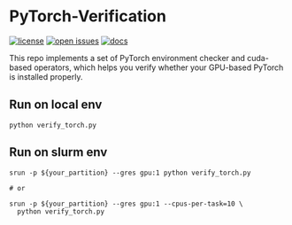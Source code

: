 # PyTorch-Verification

[![license](https://img.shields.io/github/license/BAI-Yeqi/PyTorch-Verification.svg)](https://github.com/BAI-Yeqi/PyTorch-Verification/blob/master/LICENSE)
[![open issues](https://isitmaintained.com/badge/open/BAI-Yeqi/PyTorch-Verification.svg)](https://github.com/BAI-Yeqi/PyTorch-Verification/issues)
[![docs](https://img.shields.io/badge/docs-latest-blue)](https://github.com/BAI-Yeqi/PyTorch-Verification/edit/master/README.md)


This repo implements a set of PyTorch environment checker and cuda-based operators, which helps you verify whether your GPU-based PyTorch is installed properly.

## Run on local env
```
python verify_torch.py
```

## Run on slurm env
```
srun -p ${your_partition} --gres gpu:1 python verify_torch.py

# or

srun -p ${your_partition} --gres gpu:1 --cpus-per-task=10 \
  python verify_torch.py
```
